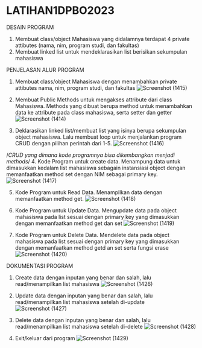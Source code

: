 # LATIHAN1DPBO2023

DESAIN PROGRAM
1. Membuat class/object Mahasiswa yang didalamnya terdapat 4 private attibutes (nama, nim, program studi, dan fakultas)
2. Membuat linked list untuk mendeklarasikan list berisikan sekumpulan mahasiswa

PENJELASAN ALUR PROGRAM 
1. Membuat class/object Mahasiswa dengan menambahkan private attibutes nama, nim, program studi, dan fakultas
![Screenshot (1415)](https://user-images.githubusercontent.com/99266430/219024394-29007fb5-c9ef-4946-97f7-1e19c0cc94f7.png)

2. Membuat Public Methods untuk mengakses attribute dari class Mahasiswa. Methods yang dibuat berupa method untuk menambahkan data ke attribute pada class mahasiswa, serta setter dan getter
![Screenshot (1414)](https://user-images.githubusercontent.com/99266430/219024749-e66d840e-60c0-4d7a-b888-822506d2207d.png)

3. Deklarasikan linked list/membuat list yang isinya berupa sekumpulan object mahasiswa. Lalu membuat loop untuk menjalankan program CRUD dengan pilihan perintah dari 1-5.
![Screenshot (1416)](https://user-images.githubusercontent.com/99266430/219025256-d4cd4012-aa42-4012-8a80-f4ee80239360.png)

/*CRUD yang dimana kode programnya bisa dikembangkan menjadi methods*/
4. Kode Program untuk create data. Menampung data untuk dimasukkan kedalam list mahasiswa sebagain instansiasi object dengan memanfaatkan method set dengan NIM sebagai primary key.
![Screenshot (1417)](https://user-images.githubusercontent.com/99266430/219025602-22c70fda-017d-48a9-9f79-1ae869de9aba.png)

5. Kode Program untuk Read Data. Menampilkan data dengan memanfaatkan method get.
![Screenshot (1418)](https://user-images.githubusercontent.com/99266430/219026006-e7e579ad-4f8b-4d63-9ddc-8ffedccc5e55.png)

6. Kode Program untuk Update Data. Mengupdate data pada object mahasiswa pada list sesuai dengan primary key yang dimasukkan dengan memanfaatkan method get dan set
![Screenshot (1419)](https://user-images.githubusercontent.com/99266430/219026217-5acbc4d4-8e95-449b-94f7-a5dcd374b90b.png)

7. Kode Program untuk Delete Data. Mendelete data pada object mahasiswa pada list sesuai dengan primary key yang dimasukkan dengan memanfaatkan method getd an set serta fungsi erase
![Screenshot (1420)](https://user-images.githubusercontent.com/99266430/219026510-54b40292-bb0b-4201-826f-e37a0a0ab9b8.png)

DOKUMENTASI PROGRAM
1. Create data dengan inputan yang benar dan salah, lalu read/menampilkan list mahasiswa
![Screenshot (1426)](https://user-images.githubusercontent.com/99266430/219029491-b39867c4-9d97-4a1b-a03b-1ded0a93cf24.png)

2. Update data dengan inputan yang benar dan salah, lalu read/menampilkan list mahasiswa setelah di-update
![Screenshot (1427)](https://user-images.githubusercontent.com/99266430/219029658-6724065e-c5d4-4a27-b067-8732a8cf49cd.png)

3. Delete data dengan inputan yang benar dan salah, lalu read/menampilkan list mahasiswa setelah di-delete
![Screenshot (1428)](https://user-images.githubusercontent.com/99266430/219029763-84362484-b030-49b6-858b-d17cec98a621.png)

4. Exit/keluar dari program
![Screenshot (1429)](https://user-images.githubusercontent.com/99266430/219029810-a9d1af53-9cc6-41ff-bb5a-a0f550e4bae8.png)
